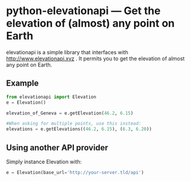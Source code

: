 # python-elevationapi — Get the elevation of (almost) any point on Earth
elevationapi is a simple library that interfaces with 
http://www.elevationapi.xyz . It permits you to get the elevation of almost any 
point on Earth.


## Example
````python
from elevationapi import Elevation
e = Elevation()

elevation_of_Geneva = e.getElevation(46.2, 6.15)

#When asking for multiple points, use this instead:
elevations = e.getElevations((46.2, 6.15), (6.3, 6.20))
````

## Using another API provider
Simply instance Elevation with:
````python
e = Elevation(base_url='http://your-server.tld/api')
````

